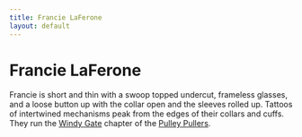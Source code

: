 ```yaml
---
title: Francie LaFerone
layout: default
---
```


# Francie LaFerone
Francie is short and thin with a swoop topped undercut, frameless glasses, and a loose button up with the collar open and the sleeves rolled up. Tattoos of intertwined mechanisms peak from the edges of their collars and cuffs. They run the [Windy Gate](/FATE_in_the_BAWG/locations/Windy_gate.html) chapter of the [Pulley Pullers](/FATE_in_the_BAWG/factions/pulley_pullers.html).